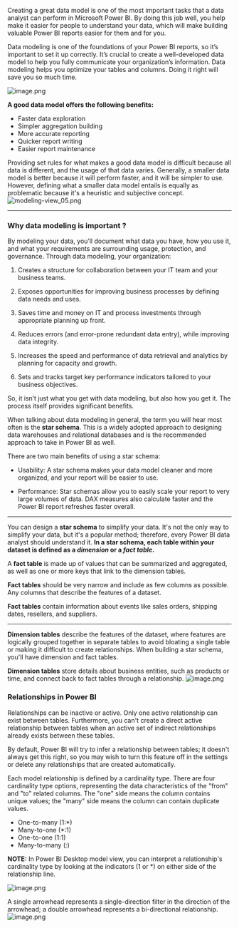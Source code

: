 Creating a great data model is one of the most important tasks that a data analyst can perform in Microsoft Power BI. By doing this job well, you help make it easier for people to understand your data, which will make building valuable Power BI reports easier for them and for you.

Data modeling is one of the foundations of your Power BI reports, so it’s important to set it up correctly. It’s crucial to create a well-developed data model to help you fully communicate your organization’s information. Data modeling helps you optimize your tables and columns. Doing it right will save you so much time.

![image.png](https://dphi-live.s3.amazonaws.com/media_uploads/image_b563b0649ec74139a2784755905b9c93.png)

**A good data model offers the following benefits:**

* Faster data exploration
* Simpler aggregation building
* More accurate reporting
* Quicker report writing
* Easier report maintenance

Providing set rules for what makes a good data model is difficult because all data is different, and the usage of that data varies. Generally, a smaller data model is better because it will perform faster, and it will be simpler to use. However, defining what a smaller data model entails is equally as problematic because it's a heuristic and subjective concept.
![modeling-view_05.png](https://dphi-live.s3.amazonaws.com/media_uploads/modeling-view_05_36b50128b1b945e8a0b099bfc3bc197f.png)

---
### **Why data modeling is important ?**
By modeling your data, you’ll document what data you have, how you use it, and what your requirements are surrounding usage, protection, and governance. Through data modeling, your organization:

1) Creates a structure for collaboration between your IT team and your business teams.

2) Exposes opportunities for improving business processes by defining data needs and uses.

3) Saves time and money on IT and process investments through appropriate planning up front.

4) Reduces errors (and error-prone redundant data entry), while improving data integrity.

5) Increases the speed and performance of data retrieval and analytics by planning for capacity and growth.

6) Sets and tracks target key performance indicators tailored to your business objectives.

So, it isn’t just what you get with data modeling, but also how you get it. The process itself provides significant benefits.


When talking about data modeling in general, the term you will hear most often is the **star schema**. This is a widely adopted approach to designing data warehouses and relational databases and is the recommended approach to take in Power BI as well.  

There are two main benefits of using a star schema:

- Usability: A star schema makes your data model cleaner and more organized, and your report will be easier to use.

- Performance: Star schemas allow you to easily scale your report to very large volumes of data. DAX measures also calculate faster and the Power BI report refreshes faster overall.

---

You can design a **star schema** to simplify your data. It's not the only way to simplify your data, but it's a popular method; therefore, every Power BI data analyst should understand it. **In a star schema, each table within your dataset is defined as a *dimension* or a *fact table*.**

A **fact table** is made up of values that can be summarized and aggregated, as well as one or more keys that link to the dimension tables. 

**Fact tables** should be very narrow and include as few columns as possible. Any columns that describe the features of a dataset.

**Fact tables** contain information about events like sales orders, shipping dates, resellers, and suppliers.

---
**Dimension tables** describe the features of the dataset, where features are logically grouped together in separate tables to avoid bloating a single table or making it difficult to create relationships.
When building a star schema, you'll have dimension and fact tables.

**Dimension tables** store details about business entities, such as products or time, and connect back to fact tables through a relationship.
![image.png](https://dphi-live.s3.amazonaws.com/media_uploads/image_6898aee9958c4c288cb58b238d2f59c5.png)

### Relationships in Power BI

Relationships can be inactive or active. Only one active relationship can exist between tables. Furthermore, you can't create a direct active relationship between tables when an active set of indirect relationships already exists between these tables.

By default, Power BI will try to infer a relationship between tables; it doesn't always get this right, so you may wish to turn this feature off in the settings or delete any relationships that are created automatically.

Each model relationship is defined by a cardinality type. There are four cardinality type options, representing the data characteristics of the "from" and "to" related columns. The "one" side means the column contains unique values; the "many" side means the column can contain duplicate values.

- One-to-many (1:*)
- Many-to-one (*:1)
- One-to-one (1:1)
- Many-to-many (*:*)

**NOTE:**
In Power BI Desktop model view, you can interpret a relationship's cardinality type by looking at the indicators (1 or *) on either side of the relationship line.

![image.png](https://dphi-live.s3.amazonaws.com/media_uploads/image_e3d5ebb61b4b4f37a431d0b2087d9d0c.png)

A single arrowhead represents a single-direction filter in the direction of the arrowhead; a double arrowhead represents a bi-directional relationship.
![image.png](https://dphi-live.s3.amazonaws.com/media_uploads/image_2b8aa6a2088c4b5abff34089762f096a.png)